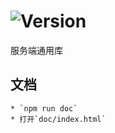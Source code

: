 # ![Version](https://img.shields.io/badge/version-14.199.65-green.svg)

服务端通用库

## 文档
    * `npm run doc`
    * 打开`doc/index.html`